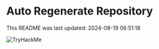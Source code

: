 # Auto Regenerate Repository

This README was last updated: 2024-08-19 06:51:18

 ![TryHackMe](https://tryhackme.com/badge/533634)